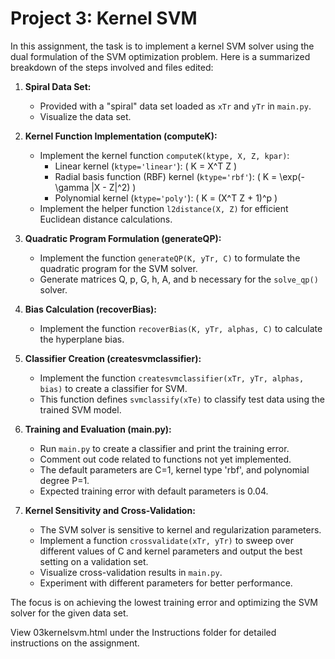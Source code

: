 # Project 3: Kernel SVM

In this assignment, the task is to implement a kernel SVM solver using the dual formulation of the SVM optimization problem. Here is a summarized breakdown of the steps involved and files edited:

1. **Spiral Data Set:**
   - Provided with a "spiral" data set loaded as `xTr` and `yTr` in `main.py`.
   - Visualize the data set.

2. **Kernel Function Implementation (computeK):**
   - Implement the kernel function `computeK(ktype, X, Z, kpar)`:
     - Linear kernel (`ktype='linear'`): \( K = X^T Z \)
     - Radial basis function (RBF) kernel (`ktype='rbf'`): \( K = \exp(-\gamma \|X - Z\|^2) \)
     - Polynomial kernel (`ktype='poly'`): \( K = (X^T Z + 1)^p \)
   - Implement the helper function `l2distance(X, Z)` for efficient Euclidean distance calculations.

3. **Quadratic Program Formulation (generateQP):**
   - Implement the function `generateQP(K, yTr, C)` to formulate the quadratic program for the SVM solver.
   - Generate matrices Q, p, G, h, A, and b necessary for the `solve_qp()` solver.

4. **Bias Calculation (recoverBias):**
   - Implement the function `recoverBias(K, yTr, alphas, C)` to calculate the hyperplane bias.

5. **Classifier Creation (createsvmclassifier):**
   - Implement the function `createsvmclassifier(xTr, yTr, alphas, bias)` to create a classifier for SVM.
   - This function defines `svmclassify(xTe)` to classify test data using the trained SVM model.

6. **Training and Evaluation (main.py):**
   - Run `main.py` to create a classifier and print the training error.
   - Comment out code related to functions not yet implemented.
   - The default parameters are C=1, kernel type 'rbf', and polynomial degree P=1.
   - Expected training error with default parameters is 0.04.

7. **Kernel Sensitivity and Cross-Validation:**
   - The SVM solver is sensitive to kernel and regularization parameters.
   - Implement a function `crossvalidate(xTr, yTr)` to sweep over different values of C and kernel parameters and output the best setting on a validation set.
   - Visualize cross-validation results in `main.py`.
   - Experiment with different parameters for better performance.

The focus is on achieving the lowest training error and optimizing the SVM solver for the given data set.

View 03kernelsvm.html under the Instructions folder for detailed instructions on the assignment.
